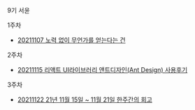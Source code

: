 9기 서윤

1주차
- [20211107 노력 없이 무언가를 얻는다는 건](https://velog.io/@yellowish/%EB%85%B8%EB%A0%A5-%EC%97%86%EC%9D%B4-%EB%AC%B4%EC%96%B8%EA%B0%80%EB%A5%BC-%EC%96%BB%EB%8A%94%EB%8B%A4%EB%8A%94-%EA%B1%B4)

2주차
- [20211115 리액트 UI라이브러리 앤트디자인(Ant Design) 사용후기](https://velog.io/@yellowish/리액트-UI라이브러리-앤트디자인Ant-Design-사용후기)

3주차
- [20211122 21년 11월 15일 ~ 11월 21일 한주간의 회고](https://velog.io/@yellowish/11월-15일-11월-21일-한주간의-회고)
